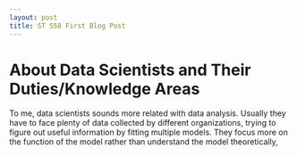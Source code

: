 ```yaml
---
layout: post
title: ST 558 First Blog Post
---
```


# About Data Scientists and Their Duties/Knowledge Areas

To me, data scientists sounds more related with data analysis. Usually they have to face plenty of data collected by different organizations, trying to figure out useful information by fitting multiple models. They focus more on the function of the model rather than understand the model theoretically, 
